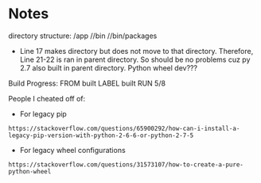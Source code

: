 # Notes
directory structure: 
/app
//bin 
//bin/packages

- Line 17 makes directory but does not move to that directory. Therefore, Line 21-22 is ran in parent directory. So should be no problems cuz py 2.7 also built in parent directory. 
    Python wheel dev???

Build Progress:
    FROM built
    LABEL built
    RUN 5/8

People I cheated off of:
- For legacy pip
```
https://stackoverflow.com/questions/65900292/how-can-i-install-a-legacy-pip-version-with-python-2-6-6-or-python-2-7-5
```
- For legacy wheel configurations
```
https://stackoverflow.com/questions/31573107/how-to-create-a-pure-python-wheel
```

